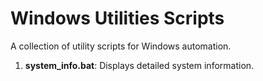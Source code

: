 # Windows Utilities Scripts
A collection of utility scripts for Windows automation.
1. **system_info.bat**: Displays detailed system information.
